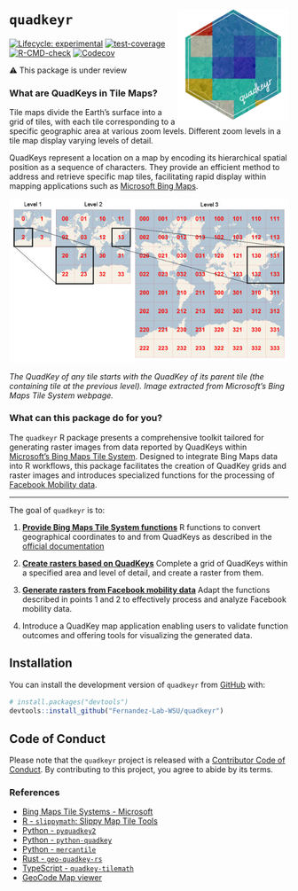 
<!-- README.md is generated from README.Rmd. Please edit that file -->

# `quadkeyr` <img src="man/figures/logo.png" align="right" height="200" />

<!-- badges: start -->

[![Lifecycle:
experimental](https://img.shields.io/badge/lifecycle-experimental-orange.svg)](https://lifecycle.r-lib.org/articles/stages.html#experimental)
[![test-coverage](https://github.com/Fernandez-Lab-WSU/quadkeyr/actions/workflows/test-coverage.yaml/badge.svg)](https://github.com/Fernandez-Lab-WSU/quadkeyr/actions/workflows/test-coverage.yaml)
[![R-CMD-check](https://github.com/Fernandez-Lab-WSU/quadkeyr/actions/workflows/check-standard.yaml/badge.svg)](https://github.com/Fernandez-Lab-WSU/quadkeyr/actions/workflows/check-standard.yaml)
[![Codecov](https://img.shields.io/codecov/c/github/Fernandez-Lab-WSU/quadkeyr)](https://codecov.io/gh/Fernandez-Lab-WSU/quadkeyr)
<!-- badges: end -->

⚠️ This package is under review

### What are QuadKeys in Tile Maps?

Tile maps divide the Earth’s surface into a grid of tiles, with each
tile corresponding to a specific geographic area at various zoom levels.
Different zoom levels in a tile map display varying levels of detail.

QuadKeys represent a location on a map by encoding its hierarchical
spatial position as a sequence of characters. They provide an efficient
method to address and retrieve specific map tiles, facilitating rapid
display within mapping applications such as [Microsoft Bing
Maps](https://learn.microsoft.com/en-us/bingmaps/articles/bing-maps-tile-system).

![](quadkeys.jpg)

*The QuadKey of any tile starts with the QuadKey of its parent tile (the
containing tile at the previous level). Image extracted from Microsoft’s
Bing Maps Tile System webpage.*

### What can this package do for you?

The `quadkeyr` R package presents a comprehensive toolkit tailored for
generating raster images from data reported by QuadKeys within
[Microsoft’s Bing Maps Tile
System](https://learn.microsoft.com/en-us/bingmaps/articles/bing-maps-tile-system).
Designed to integrate Bing Maps data into R workflows, this package
facilitates the creation of QuadKey grids and raster images and
introduces specialized functions for the processing of [Facebook
Mobility data](https://dataforgood.facebook.com/).

------------------------------------------------------------------------

The goal of `quadkeyr` is to:

1.  [**Provide Bing Maps Tile System
    functions**](https://fernandez-lab-wsu.github.io/quadkeyr/articles/quadkey_conversion.html)
    R functions to convert geographical coordinates to and from QuadKeys
    as described in the [official
    documentation](https://learn.microsoft.com/en-us/bingmaps/articles/bing-maps-tile-system)

2.  [**Create rasters based on
    QuadKeys**](https://fernandez-lab-wsu.github.io/quadkeyr/articles/get_grid_from_quadkeys.html)
    Complete a grid of QuadKeys within a specified area and level of
    detail, and create a raster from them.

3.  [**Generate rasters from Facebook mobility
    data**](https://fernandez-lab-wsu.github.io/quadkeyr/articles/create_rasters_from_grid.html)
    Adapt the functions described in points 1 and 2 to effectively
    process and analyze Facebook mobility data.

4.  Introduce a QuadKey map application enabling users to validate
    function outcomes and offering tools for visualizing the generated
    data.

## Installation

You can install the development version of `quadkeyr` from
[GitHub](https://github.com/) with:

``` r
# install.packages("devtools")
devtools::install_github("Fernandez-Lab-WSU/quadkeyr")
```

## Code of Conduct

Please note that the `quadkeyr` project is released with a [Contributor
Code of
Conduct](https://contributor-covenant.org/version/2/1/CODE_OF_CONDUCT.html).
By contributing to this project, you agree to abide by its terms.

### References

- [Bing Maps Tile Systems -
  Microsoft](https://learn.microsoft.com/en-us/bingmaps/articles/bing-maps-tile-system)
- [R - `slippymath`: Slippy Map Tile
  Tools](https://cran.r-project.org/web/packages/slippymath/index.html)
- [Python - `pyquadkey2`](https://docs.muetsch.io/pyquadkey2/)
- [Python - `python-quadkey`](https://github.com/CartoDB/python-quadkey)
- [Python - `mercantile`](https://pypi.org/project/mercantile/)
- [Rust - `geo-quadkey-rs`](https://lib.rs/crates/geo-quadkey-rs)
- [TypeScript -
  `quadkey-tilemath`](https://github.com/glassonion1/quadkey-tilemath)
- [GeoCode Map viewer](https://tools.9revolution9.com/geo/geocode/)
